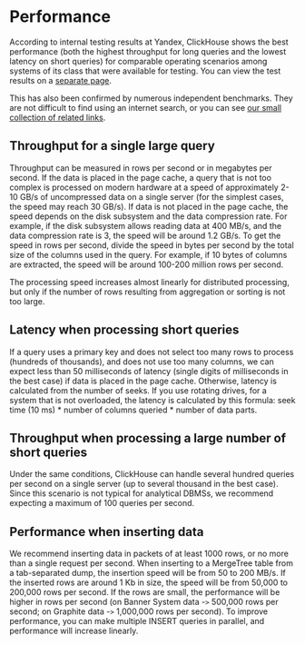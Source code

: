# Performance

According to internal testing results at Yandex, ClickHouse shows the best performance (both the highest throughput for long queries and the lowest latency on short queries) for comparable operating scenarios among systems of its class that were available for testing. You can view the test results on a [separate page](https://clickhouse.yandex/benchmark.html).

This has also been confirmed by numerous independent benchmarks. They are not difficult to find using an internet search, or you can see [our small collection of related links](https://clickhouse.yandex/#independent-bookmarks).

## Throughput for a single large query

Throughput can be measured in rows per second or in megabytes per second. If the data is placed in the page cache, a query that is not too complex is processed on modern hardware at a speed of approximately 2-10 GB/s of uncompressed data on a single server (for the simplest cases, the speed may reach 30 GB/s). If data is not placed in the page cache, the speed depends on the disk subsystem and the data compression rate. For example, if the disk subsystem allows reading data at 400 MB/s, and the data compression rate is 3, the speed will be around 1.2 GB/s. To get the speed in rows per second, divide the speed in bytes per second by the total size of the columns used in the query. For example, if 10 bytes of columns are extracted, the speed will be around 100-200 million rows per second.

The processing speed increases almost linearly for distributed processing, but only if the number of rows resulting from aggregation or sorting is not too large.

## Latency when processing short queries

If a query uses a primary key and does not select too many rows to process (hundreds of thousands), and does not use too many columns, we can expect less than 50 milliseconds of latency (single digits of milliseconds in the best case) if data is placed in the page cache. Otherwise, latency is calculated from the number of seeks. If you use rotating drives, for a system that is not overloaded, the latency is calculated by this formula: seek time (10 ms) \* number of columns queried \* number of data parts.

## Throughput when processing a large number of short queries

Under the same conditions, ClickHouse can handle several hundred queries per second on a single server (up to several thousand in the best case). Since this scenario is not typical for analytical DBMSs, we recommend expecting a maximum of 100 queries per second.

## Performance when inserting data

We recommend inserting data in packets of at least 1000 rows, or no more than a single request per second. When inserting to a MergeTree table from a tab-separated dump, the insertion speed will be from 50 to 200 MB/s. If the inserted rows are around 1 Kb in size, the speed will be from 50,000 to 200,000 rows per second. If the rows are small, the performance will be higher in rows per second (on Banner System data -`>` 500,000 rows per second; on Graphite data -`>` 1,000,000 rows per second). To improve performance, you can make multiple INSERT queries in parallel, and performance will increase linearly.

